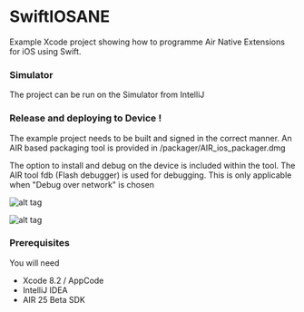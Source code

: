 # SwiftIOSANE  

Example Xcode project showing how to programme Air Native Extensions for iOS using Swift.

### Simulator

The project can be run on the Simulator from IntelliJ

### Release and deploying to Device !

The example project needs to be built and signed in the correct manner.
An AIR based packaging tool is provided in /packager/AIR_ios_packager.dmg

The option to install and debug on the device is included within the tool.
The AIR tool fdb (Flash debugger) is used for debugging. This is only applicable when "Debug over network" is chosen

![alt tag](https://github.com/tuarua/SwiftIOSANE/blob/master/screenshots/1.png)

   
![alt tag](https://github.com/tuarua/SwiftIOSANE/blob/master/screenshots/2.png)

### Prerequisites

You will need
 
 - Xcode 8.2 / AppCode
 - IntelliJ IDEA
 - AIR 25 Beta SDK

